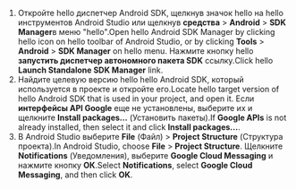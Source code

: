 1. <span data-ttu-id="73c7f-101">Откройте hello диспетчер Android SDK, щелкнув значок hello на hello инструментов Android Studio или щелкнув **средства** > **Android** > **SDK Manager**в меню "hello".</span><span class="sxs-lookup"><span data-stu-id="73c7f-101">Open hello Android SDK Manager by clicking hello icon on hello toolbar of Android Studio, or by clicking **Tools** > **Android** > **SDK Manager** on hello menu.</span></span> <span data-ttu-id="73c7f-102">Нажмите кнопку hello **запустить диспетчер автономного пакета SDK** ссылку.</span><span class="sxs-lookup"><span data-stu-id="73c7f-102">Click hello **Launch Standalone SDK Manager** link.</span></span>
2. <span data-ttu-id="73c7f-103">Найдите целевую версию hello hello Android SDK, который используется в проекте и откройте его.</span><span class="sxs-lookup"><span data-stu-id="73c7f-103">Locate hello target version of hello Android SDK that is used in your project, and open it.</span></span> <span data-ttu-id="73c7f-104">Если **интерфейсы API Google** еще не установлены, выберите их и щелкните **Install packages…** (Установить пакеты).</span><span class="sxs-lookup"><span data-stu-id="73c7f-104">If **Google APIs** is not already installed, then select it and click **Install packages...**.</span></span>
3. <span data-ttu-id="73c7f-105">В Android Studio выберите **File** (Файл) > **Project Structure** (Структура проекта).</span><span class="sxs-lookup"><span data-stu-id="73c7f-105">In Android Studio, choose **File** > **Project Structure**.</span></span> <span data-ttu-id="73c7f-106">Щелкните **Notifications** (Уведомления), выберите **Google Cloud Messaging** и нажмите кнопку **ОК**.</span><span class="sxs-lookup"><span data-stu-id="73c7f-106">Select **Notifications**, select **Google Cloud Messaging**, and then click **OK**.</span></span>

<!--
3. Open **AndroidManifest.xml** and add this tag toohello *application* tag.

        <meta-data android:name="com.google.android.gms.version"
            android:value="@integer/google_play_services_version" />
-->
